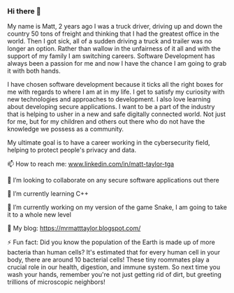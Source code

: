 ### Hi there 👋

My name is Matt, 2 years ago I was a truck driver, driving up and down the country 50 tons of freight and thinking that I had the greatest office in the world. 
Then I got sick, all of a sudden driving a truck and trailer was no longer an option.
Rather than wallow in the unfairness of it all and with the support of my family I am switching careers. Software Development has always been a passion for me
and now I have the chance I am going to grab it with both hands. 

I have chosen software development because it ticks all the right boxes for me with regards to where I am at in my life. I get to satisfy my curiosity with new technologies and approaches to development. 
I also love learning about developing secure applications. I want to be a part of the industry that is helping to usher in a new and safe digitally connected world. 
Not just for me, but for my children and others out there who do not have the knowledge we possess as a community.

My ultimate goal is to have a career working in the cybersecurity field, helping to protect people's privacy and data.


📫 How to reach me: www.linkedin.com/in/matt-taylor-tga 

👯 I’m looking to collaborate on any secure software applications out there

🌱 I’m currently learning C++ 

🔭 I’m currently working on my version of the game Snake, I am going to take it to a whole new level

💬 My blog: https://mrmatttaylor.blogspot.com/ 

⚡ Fun fact: 
Did you know the population of the Earth is made up of more bacteria than human cells? 
It's estimated that for every human cell in your body, there are around 10 bacterial cells! 
These tiny roommates play a crucial role in our health, digestion, and immune system. 
So next time you wash your hands, remember you're not just getting rid of dirt, but greeting trillions of microscopic neighbors!
<!--
**MrMatt1010/MrMatt1010** is a ✨ _special_ ✨ repository because its `README.md` (this file) appears on your GitHub profile.

Here are some ideas to get you started:

- 🔭 I’m currently working on ...
- 🌱 I’m currently learning ...
- 👯 I’m looking to collaborate on ...
- 🤔 I’m looking for help with ...
- 💬 Ask me about ...
-  ...
- 😄 Pronouns: ...
- ⚡ Fun fact: ...
-->
